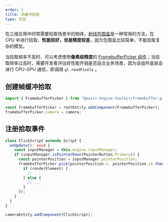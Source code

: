 ```yaml
---
order: 3
title: 帧缓冲拾取
type: 交互
---
```


在三维应用中时常需要拾取场景中的物体，[射线包围盒](${docs}physics-manager-cn#raycast)是一种常用的方法，在 CPU 中进行拾取，**性能较好，但是精度较差**，因为包围盒比较简单，不能拾取复杂的模型。

当拾取频率不高时，可以考虑使用**像素级精度**的 [FramebufferPicker 组件](${api}framebuffer-picker/FramebufferPicker)；当拾取频率过高时，需要开发者评估好性能开销是否适合业务场景，因为该组件底层会进行 CPU-GPU 通信，即调用 `gl.readPixels` 。

<playground src="framebuffer-picker.ts"></playground>

## 创建帧缓冲拾取

```typescript
import { FramebufferPicker } from "@oasis-engine-toolkit/framebuffer-picker";

const framebufferPicker = rootEntity.addComponent(FramebufferPicker);
framebufferPicker.camera = camera;
```

## 注册拾取事件

```typescript
class ClickScript extends Script {
  onUpdate(): void {
    const inputManager = this.engine.inputManager;
    if (inputManager.isPointerDown(PointerButton.Primary)) {
      const pointerPosition = inputManager.pointerPosition;
      framebufferPicker.pick(pointerPosition.x, pointerPosition.y).then((renderElement) => {
        if (renderElement) {
          // ...
        } else {
          // ...
        }
      });
    }
  }
}

cameraEntity.addComponent(ClickScript);
```

